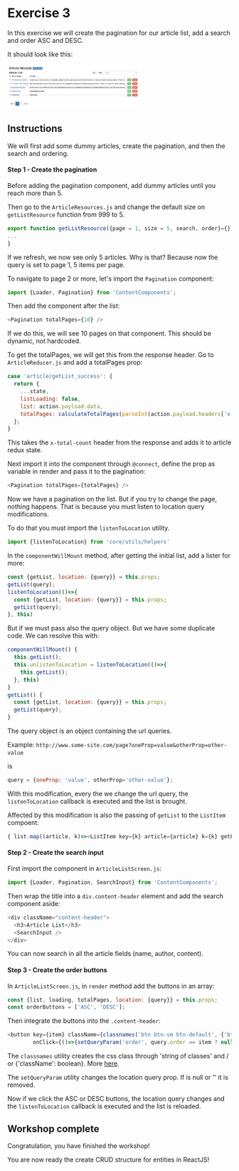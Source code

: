 # Exercise 3

In this exercise we will create the pagination for our article list, add a search and order ASC and DESC.

It should look like this:

[<img src="screenshot.jpg" width="300" height="100" />](screenshot-view.jpg)

## Instructions

We will first add some dummy articles, create the pagination, and then the search and ordering.

#### Step 1 - Create the pagination

Before adding the pagination component, add dummy articles until you reach more than 5.

Then go to the `ArticleResources.js` and change the default size on `getListResource` function from 999 to 5.

```js
export function getListResource({page = 1, size = 5, search, order}={}) {
...
}
```

If we refresh, we now see only 5 articles. Why is that? Because now the query is set to page 1, 5 items per page.

To navigate to page 2 or more, let's import the `Pagination` component:

```js
import {Loader, Pagination} from 'ContentComponents';
```

Then add the component after the list:

```js
<Pagination totalPages={10} />
```

If we do this, we will see 10 pages on that component. This should be dynamic, not hardcoded.

To get the totalPages, we will get this from the response header. Go to `ArticleReducer.js` and add a totalPages prop:

```js
case 'article/getList_success': {
  return {
    ...state,
    listLoading: false,
    list: action.payload.data,
    totalPages: calculateTotalPages(parseInt(action.payload.headers['x-total-count']), 5)
  };
}
```

This takes the `x-total-count` header from the response and adds it to article redux state.

Next import it into the component through `@connect`, define the prop as variable in render and pass it to the pagination:

```js
<Pagination totalPages={totalPages} />
```

Now we have a pagination on the list. But if you try to change the page, nothing happens. That is because you must listen to location query modifications.

To do that you must import the `listenToLocation` utility.

```js
import {listenToLocation} from 'core/utils/helpers'
```

In the `componentWillMount` method, after getting the initial list, add a lister for more:

```js
const {getList, location: {query}} = this.props;
getList(query);
listenToLocation(()=>{
  const {getList, location: {query}} = this.props;
  getList(query);
}, this)
```

But if we must pass also the query object. But we have some duplicate code. We can resolve this with:

```js
componentWillMount() {
  this.getList();
  this.unlistenToLocation = listenToLocation(()=>{
    this.getList();
  }, this)
}
getList() {
  const {getList, location: {query}} = this.props;
  getList(query);
}
```

The query object is an object containing the url queries.

Example: `http://www.some-site.com/page?oneProp=value&otherProp=other-value`

is

```js
query = {oneProp: 'value', otherProp='other-value'};
```

With this modification, every the we change the url query, the `listenToLocation` callback is executed and the list is brought.

Affected by this modification is also the passing of `getList` to the `ListItem` compoent:

```js
{ list.map((article, k)=><ListItem key={k} article={article} k={k} getList={this.getList.bind(this)} />) }
```

#### Step 2 - Create the search input

First import the component in `ArticleListScreen.js`:

```js
import {Loader, Pagination, SearchInput} from 'ContentComponents';
```

Then wrap the title into a `div.content-header` element and add the search component aside:

```js
<div className="content-header">
  <h3>Article List</h3>
  <SearchInput />
</div>
```

You can now search in all the article fields (name, author, content).

#### Step 3 - Create the order buttons

In `ArticleListScreen.js`, in `render` method add the buttons in an array:

```js
const {list, loading, totalPages, location: {query}} = this.props;
const orderButtons = ['ASC', 'DESC'];
```

Then integrate the buttons into the `.content-header`:

```js
<button key={item} className={classnames('btn btn-sm btn-default', {'btn-primary': query.order==item})}
        onClick={()=>{setQueryParam('order', query.order == item ? null : item)}}>{item}</button>
```

The `classnames` utility creates the css class through 'string of classes' and / or {'className': boolean}. More [here](https://github.com/JedWatson/classnames).

The `setQueryParam` utility changes the location query prop. If is null or '' it is removed.

Now if we click the ASC or DESC buttons, the location query changes and the `listenToLocation` callback is executed and the list is reloaded.

## Workshop complete

Congratulation, you have finished the workshop!

You are now ready the create CRUD structure for entities in ReactJS!
